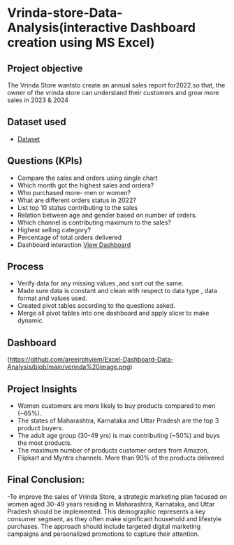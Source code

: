 # Vrinda-store-Data-Analysis(interactive Dashboard creation using MS Excel)
## Project objective
The Vrinda Store wantsto create an annual sales report for2022.so that, the owner of the vrinda store can understand their customers and grow more sales in 2023 & 2024
##  Dataset used 
- <a href="https://github.com/areejrohyiem/Excel-Dashboard-Data-Analysis/blob/main/Vrinda%20Store%20Data%20Analysis%20(1).xlsx">Dataset </a>
## Questions (KPIs)
- Compare the sales and orders using single chart
- Which month got the highest sales and ordera?
- Who purchased more- men or women?
- What are different orders status in 2022?
- List top 10 status contributing to the sales
- Relation between age and gender based on number of orders.
- Which channel is contributing maximum to the sales?
- Highest selling category?
- Percentage of total orders delivered
- Dashboard interaction <a href = "https://github.com/areejrohyiem/Excel-Dashboard-Data-Analysis/blob/main/verinda%20image.png"> View Dashboard </a>

## Process
- Verify data for any missing values ,and sort out the same.
- Made sure data is constant and clean with respect to data type , data format and values used.
- Created pivot tables according to the questions asked.
- Merge all pivot tables into one dashboard and apply slicer to make dynamic.
## Dashboard
  (https://github.com/areejrohyiem/Excel-Dashboard-Data-Analysis/blob/main/verinda%20image.png)
## Project Insights
- Women customers are more likely to buy products compared to men (~65%).
- The states of Maharashtra, Karnataka and Uttar Pradesh are the top 3 product buyers.
- The adult age group (30-49 yrs) is max contributing (~50%) and buys the most products.
- The maximum number of products customer orders from Amazon, Flipkart and Myntra channels.
  More than 90% of the products delivered
## Final Conclusion:
-To improve the sales of Vrinda Store, a strategic marketing plan focused on women aged 30-49 years residing in Maharashtra, Karnataka, and Uttar Pradesh should be implemented. This 
 demographic represents a key consumer segment, as they often make significant household and lifestyle purchases. The approach should include targeted digital marketing campaigns and 
 personalized promotions to capture their attention.
